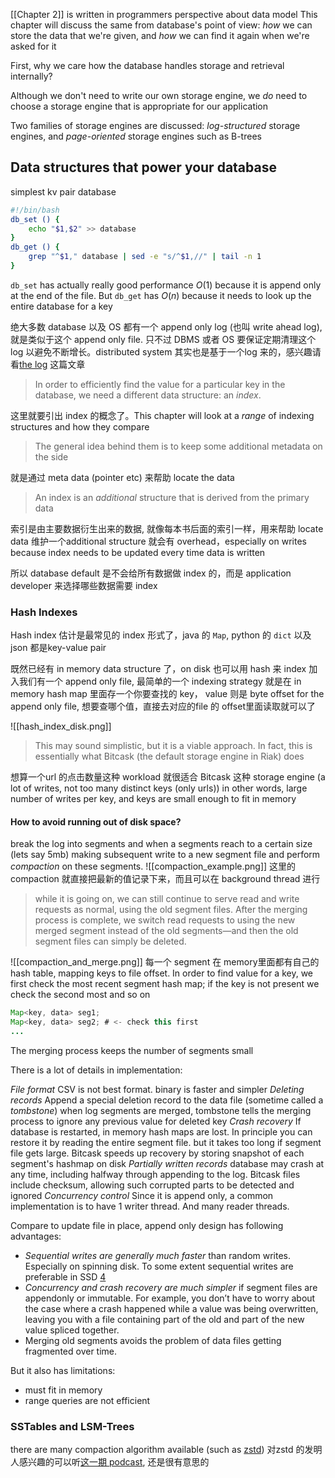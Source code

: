 [[Chapter 2]] is written in programmers perspective about data model
This chapter will discuss the same from database's point of view: *how* we can store the data that we're given, and *how* we can find it again when we're asked for it

First, why we care how the database handles storage and retrieval internally? 

Although we don't need to write our own storage engine, we *do* need to choose a storage engine that is appropriate for our application 

Two families of storage engines are discussed: *log-structured* storage engines, and *page-oriented* storage engines such as B-trees

## Data structures that power your database
simplest kv pair database
```bash
#!/bin/bash
db_set () {
	echo "$1,$2" >> database
}
db_get () {
	grep "^$1," database | sed -e "s/^$1,//" | tail -n 1
}
```

`db_set` has actually really good performance $O(1)$ because it is append only at the end of the file. But `db_get` has $O(n)$ because it needs to look up the entire database for a key 

绝大多数 database 以及 OS 都有一个 append only log (也叫 write ahead log), 就是类似于这个 append only file. 只不过 DBMS 或者 OS 要保证定期清理这个log 以避免不断增长。distributed system 其实也是基于一个log 来的，感兴趣请看[the log](https://engineering.linkedin.com/distributed-systems/log-what-every-software-engineer-should-know-about-real-time-datas-unifying) 这篇文章

>In order to efficiently find the value for a particular key in the database, we need a different data structure: an *index*.

这里就要引出 index 的概念了。This chapter will look at a *range* of indexing structures and how they compare 

> The general idea behind them is to keep some additional metadata on the side

就是通过 meta data (pointer etc) 来帮助 locate the data 

> An index is an *additional* structure that is derived from the primary data

索引是由主要数据衍生出来的数据, 就像每本书后面的索引一样，用来帮助 locate data 
维护一个additional structure 就会有 overhead，especially on writes because index needs to be updated every time data is written

所以 database default 是不会给所有数据做 index 的，而是 application developer 来选择哪些数据需要 index 
### Hash Indexes
Hash index 估计是最常见的 index 形式了，java 的 `Map`, python 的 `dict` 以及 json 都是key-value pair 

既然已经有 in memory data structure 了，on disk 也可以用 hash 来 index 
加入我们有一个 append only file, 最简单的一个 indexing strategy 就是在 in memory hash map 里面存一个你要查找的 key， value 则是 byte offset for the append only file, 想要查哪个值，直接去对应的file 的 offset里面读取就可以了

![[hash_index_disk.png]]
>This may sound simplistic, but it is a viable approach. In fact, this is essentially what Bitcask (the default storage engine in Riak) does

想算一个url 的点击数量这种 workload 就很适合 Bitcask 这种 storage engine (a lot of writes, not too many distinct keys (only urls))
in other words, large number of writes per key, and keys are small enough to fit in memory

#### How to avoid running out of disk space? 
break the log into segments and when a segments reach to a certain size (lets say 5mb) making subsequent write to a new segment file and perform *compaction* on these segments. 
![[compaction_example.png]]
这里的compaction 就直接把最新的值记录下来，而且可以在 background thread 进行
>while it is going on, we can still continue to serve read and write requests as normal, using the old segment files. After the merging process is complete, we switch read requests to using the new merged segment instead of the old segments—and then the old segment files can simply be deleted.

![[compaction_and_merge.png]]
每一个 segment 在 memory里面都有自己的 hash table, mapping keys to file offset. In order to find value for a key, we first check the most recent segment hash map; if the key is not present we check the second most and so on
```java
Map<key, data> seg1;
Map<key, data> seg2; # <- check this first 
...
```
The merging process keeps the number of segments small 

There is a lot of details in implementation:

*File format*
CSV is not best format. binary is faster and simpler
*Deleting records*
Append a special deletion record to the data file (sometime called a *tombstone*) when log segments are merged, tombstone tells the merging process to ignore any previous value for deleted key
*Crash recovery*
If database is restarted, in memory hash maps are lost. In principle you can restore it by reading the entire segment file. but it takes too long if segment file gets large. Bitcask speeds up recovery by storing snapshot of each segment's hashmap on disk 
*Partially written records*
database may crash at any time, including halfway through appending to the log. Bitcask files include checksum, allowing such corrupted parts to be detected and ignored
*Concurrency control*
Since it is append only, a common implementation is to have 1 writer thread. And many reader threads.

Compare to update file in place, append only design has following advantages:
- *Sequential writes are generally much faster* than random writes. Especially on spinning disk. To some extent sequential writes are preferable in SSD [4](https://www.cs.purdue.edu/homes/csjgwang/pubs/TOIS14_SSDWebCache.pdf)
- *Concurrency and crash recovery are much simpler* if segment files are appendonly or immutable. For example, you don’t have to worry about the case where a crash happened while a value was being overwritten, leaving you with a file containing part of the old and part of the new value spliced together.
- Merging old segments avoids the problem of data files getting fragmented over time.

But it also has limitations:
- must fit in memory
- range queries are not efficient

### SSTables and LSM-Trees



there are many compaction algorithm available (such as [zstd](https://github.com/facebook/zstd)) 对zstd 的发明人感兴趣的可以听[这一期 podcast](https://corecursive.com/data-compression-yann-collet/#), 还是很有意思的




